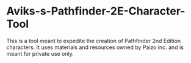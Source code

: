 # Aviks-s-Pathfinder-2E-Character-Tool
This is a tool meant to expedite the creation of Pathfinder 2nd Edition characters. It uses materials and resources owned by Paizo inc. and is meant for private use only.

